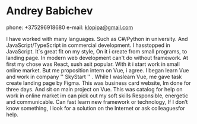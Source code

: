 # Andrey Babichev

phone: +375296918680
e-mail: klopipa@gmail.com

I have worked with many languages. Such as C#/Python in university.
And JavaScript/TypeScript in commercial development.
I hasstopped in JavaScript. It`s great fit on my style, On it i create from small programs, to landing page. In modern web
development can't do without framework. At first my chose was React, sush asit popular. With it i start work in small online
market. But me proposition intern on Vue, i agree.
I began learn Vue and work in company '' SkyStart '' . While I waslearn Vue, me gave task create landing page by Figma. This was
business card website, Im done for three days. And sit on main project on Vue. This was catalog for help on work in online market
im can pick out my soft skills
Responsible, energetic and communicable. Can fast learn new framework or technology, If I don’t know something, I look for a
solution on the Internet or ask colleaguesfor help.